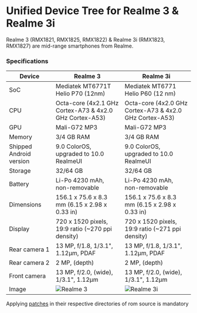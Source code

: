 Unified Device Tree for Realme 3 & Realme 3i
====================================

Realme 3 (RMX1821, RMX1825, RMX1822) & Realme 3i (RMX1823, RMX1827) are mid-range smartphones from Realme.

### Specifications

| Device                  | Realme 3                                                 | Realme 3i                                            |
| ----------------------- | ---------------------------------------------------------| ---------------------------------------------------------|
| SoC                     | Mediatek MT6771T Helio P70 (12nm)                        | Mediatek MT6771 Helio P60 (12 nm)                        |
| CPU                     | Octa-core (4x2.1 GHz Cortex-A73 & 4x2.0 GHz Cortex-A53)  | Octa-core (4x2.0 GHz Cortex-A73 & 4x2.0 GHz Cortex-A53)  |
| GPU                     | Mali-G72 MP3                                             | Mali-G72 MP3                                             |
| Memory                  | 3/4 GB RAM                                               | 3/4 GB RAM                                               |
| Shipped Android version | 9.0 ColorOS, upgraded to 10.0 RealmeUI                   | 9.0 ColorOS, upgraded to 10.0 RealmeUI                   |
| Storage                 | 32/64   GB                                               | 32/64 GB                                                 |
| Battery                 | Li-Po 4230 mAh, non-removable                            | Li-Po 4230 mAh, non-removable                            |
| Dimensions              | 156.1 x 75.6 x 8.3 mm (6.15 x 2.98 x 0.33 in)            | 156.1 x 75.6 x 8.3 mm (6.15 x 2.98 x 0.33 in)            |
| Display                 | 720 x 1520 pixels, 19:9 ratio (~270 ppi density)         | 720 x 1520 pixels, 19:9 ratio (~271 ppi density)         |
| Rear camera 1           | 13 MP, f/1.8, 1/3.1", 1.12µm, PDAF                       | 13 MP, f/1.8, 1/3.1", 1.12µm, PDAF                       |
| Rear camera 2           | 2 MP, (depth)                                            | 2 MP, (depth)                                            |
| Front camera            | 13 MP, f/2.0, (wide), 1/3.1", 1.12µm                     | 13 MP, f/2.0, (wide), 1/3.1", 1.12µm                     |
| Image                   | ![Realme 3](https://fdn2.gsmarena.com/vv/pics/realme/realme-3-2.jpg ("Realme 3/3i")) | ![Realme 3i](https://fdn2.gsmarena.com/vv/pics/realme/realme-3-diamond-red.jpg) |

Applying [patches](https://github.com/RMX1821-devs/patches/tree/lineage-20.0) in their respective directories of rom source is mandatory